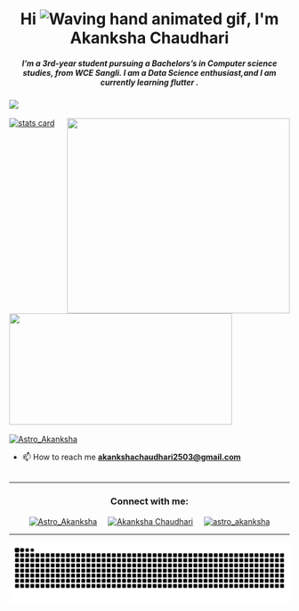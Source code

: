 <h1 align="center">Hi <img src="https://raw.githubusercontent.com/nixin72/nixin72/master/wave.gif" 
         alt="Waving hand animated gif"
         height="45"
         width="45" />, I'm Akanksha Chaudhari</h1>
<h5 align="center">
I’m a 3rd-year student pursuing a Bachelors’s in Computer science studies, from WCE Sangli. I am a Data Science enthusiast,and I am currently learning flutter . 
</h5>
<p align="left"> <img src="https://komarev.com/ghpvc/?username=Astroakanksha24&label=Profile%20views&color=0e75b6&style=flat%22%20alt=%22Astroakanksha24%22" /> </p>
<p>
<a align= "center" href="https://github.com/Astroakanksha24">
<img alt= "stats card" height="200px" width="400" src="https://github-readme-streak-stats.herokuapp.com/?user=Astroakanksha24&theme=radical">
<img align="right" height="350" width="400" src="https://cdn.dribbble.com/users/2238041/screenshots/4763918/working.gif" /> </a>
</p>
<img height="200px" width="400" src="https://github-readme-stats.vercel.app/api?username=Astroakanksha24&count_private=true&theme=radical&show_icons=true" />

<p align="left"> <a href="https://twitter.com/Akanksh27024516" target="blank"><img src="https://img.shields.io/twitter/follow/Akanksh27024516?logo=twitter&style=for-the-badge" alt="Astro_Akanksha" /></a> </p>

- 📫 How to reach me **akankshachaudhari2503@gmail.com**
<br><br>
<hr>

<h3 align="center">Connect with me:</h3>
<p align="center">
<a href="https://twitter.com/Akanksh27024516" target="blank"><img align="center" src="https://img.icons8.com/cute-clipart/64/000000/twitter.png" alt="Astro_Akanksha" height="50" width="50" /></a> &nbsp;&nbsp;&nbsp;
<a href="https://www.linkedin.com/in/akankshachaudhari2503/" target="blank"><img align="center" src="https://img.icons8.com/cute-clipart/64/000000/linkedin.png" alt="Akanksha Chaudhari" height="50" width="50" /></a>&nbsp;&nbsp;&nbsp;&nbsp;
<a href="https://www.instagram.com/astro_akanksha/" target="blank"><img align="center" src="https://img.icons8.com/cute-clipart/64/000000/instagram-new.png" alt="astro_akanksha" height="50" width="50" /></a>
</p>

<hr>

<p align="center">
  <img src="https://github.com/Astroakanksha24/Astroakanksha24/raw/output/github-contribution-grid-snake.svg" alt="snake"></center>
</p>
